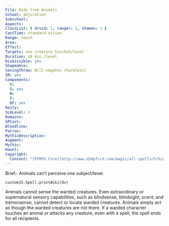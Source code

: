 ```yaml
---
File: Hide from Animals
School: abjuration
Subschool: 
Aspects: 
ClassList: { druid: 1, ranger: 1, shaman: 1 }
CastTime: standard action
Range: touch
Area: 
Effect: 
Targets: one creature touched/level
Duration: 10 min./level
Dismissible: yes
Shapeable: 
SavingThrow: Will negates (harmless)
SR: yes
Components:
  V: 
  S: yes
  M: 
  F: 
  DF: yes
Deity: 
SLALevel: 1
Domains: 
GPCost: 
Bloodline: 
Patron: 
MythicDescription: 
Augment: 
Mythic: 
Haunt: 
Copyright:
  Content: "[PFRPG Core](http://www.d20pfsrd.com/magic/all-spells/h/hide-from-animals)"
---
```

Brief:: Animals can’t perceive one subject/level.

```dataviewjs
customJS.Spell.printWiki(dv)
```

Animals cannot sense the warded creatures. Even extraordinary or supernatural sensory capabilities, such as blindsense, blindsight, scent, and tremorsense, cannot detect or locate warded creatures.  Animals simply act as though the warded creatures are not there.  If a warded character touches an animal or attacks any creature, even with a spell, the spell ends for all recipients.
